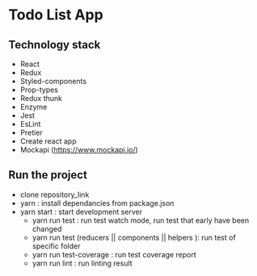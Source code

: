 # Todo List App

## Technology stack

- React
- Redux
- Styled-components
- Prop-types
- Redux thunk
- Enzyme
- Jest
- EsLint
- Pretier
- Create react app
- Mockapi (https://www.mockapi.io/)

## Run the project

- clone repository_link
- yarn : install dependancies from package.json
- yarn start : start development server
  - yarn run test : run test watch mode, run test that early have been changed
  - yarn run test (reducers || components || helpers ): run test of specific folder
  - yarn run test-coverage : run test coverage report
  - yarn run lint : run linting result
